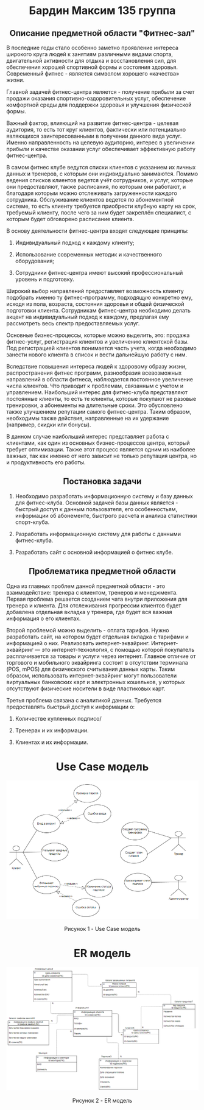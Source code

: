 <h1 align="center">Бардин Максим 135 группа</h1>

<h2 align="center"> Описание предметной области "Фитнес-зал"</h2>

  В последние годы стало особенно заметно проявление интереса широкого круга людей к занятиям различными видами спорта, двигательной активности для отдыха и восстановления сил, для обеспечения хорошей спортивной формы и состояния здоровья. Современный фитнес - является символом хорошего «качества» жизни.
  
  Главной задачей фитнес-центра является - получение прибыли за счет продажи оказания спортивно-оздоровительных услуг, обеспечение комфортной среды для поддержки здоровья и улучшения физической формы.
  
  Важный фактор, влияющий на развитие фитнес-центра - целевая аудитория, то есть тот круг клиентов, фактически или потенциально являющихся заинтересованными в получении данного вида услуг. Именно направленность на целевую аудиторию, интерес в увеличении прибыли и качестве оказании услуг обеспечивает эффективную работу фитнес-центра.
  
  В самом фитнес клубе ведутся списки клиентов с указанием их личных данных и тренеров, с которым они индивидуально занимаются. Помимо ведения списков клиентов ведется учёт сотрудников, и услуг, которые они предоставляют, также расписания, по которым они работают, и благодаря которым можно отслеживать загруженности каждого сотрудника.
Обслуживание клиентов ведется по абонементной системе, то есть клиенту требуется приобрести клубную карту на срок, требуемый клиенту, после чего за ним будет закреплён специалист, с которым будет обговорено расписание клиента.

В основу деятельности фитнес-центра входят следующие принципы:

 1. Индивидуальный подход к каждому клиенту;
 
 2. Использование современных методик и качественного оборудования;
 
 3. Сотрудники фитнес-центра имеют высокий профессиональный уровень и подготовку.
 
Широкий выбор направлений предоставляет возможность клиенту подобрать именно ту фитнес-программу, подходящую конкретно ему, исходя из пола, возраста, состояния здоровья и общей физической подготовки клиента. Сотрудникам фитнес-центра необходимо делать акцент на индивидуальный подход к каждому, предлагая ему рассмотреть весь спектр предоставляемых услуг.
 
Основные бизнес-процессы, которые можно выделить, это: продажа фитнес-услуг, регистрация клиентов и увеличению клиентской базы. Под регистрацией клиентов понимается часть учета, когда необходимо занести нового клиента в список и вести дальнейшую работу с ним. 
 
Вследствие повышения интереса людей к здоровому образу жизни, распространения фитнес программ, разнообразия всевозможных направлений в области фитнеса, наблюдается постоянное увеличение числа клиентов. Что приводит к проблемам, связанным с учетом и управлением. Наибольший интерес для фитнес-клуба представляют постоянные клиенты, то есть те клиенты, которые покупают не разовые тренировки, а абонементы на длительные сроки. Это обусловлено также улучшением репутации самого фитнес-центра. Таким образом, необходимы также действия, направленные на их удержание (например, скидки или бонусы).

В данном случае наибольший интерес представляет работа с клиентами, как один из основных бизнес-процессов центра, который требует оптимизации. Также этот процесс является одним из наиболее важных, так как именно от него зависит не только репутация центра, но и продуктивность его работы.

<h2 align="center"> Постановка задачи </h2> 

1. Необходимо разработать информационную систему и базу данных для фитнес-клуба.
Основной задачей базы данных является - быстрый доступ к данным пользователя, его особенностьям, информации об абонементе, быстрого расчета и анализа статистики спорт-клуба.

2. Разработать информационную систему для работы с данными фитнес-клуба.

3. Разработать сайт с основной информацией о фитнес клубе.

<h2 align="center"> Проблематика предметной области </h2>

Одна из главных проблем данной предметной области - это взаимодействие: тренера с клиентом, тренеров и менеджмента. Первая проблема решается созданием чата внутри приложения для тренера и клиента. Для отслеживания прогрессии клиентов будет добавлена отдельная вкладка у тренера, где будет вся важная информация о его клиентах.

Второй проблемой можно выделить - оплата тарифов. Нужно разработать сайт, на котором будет отдельная вкладка с тарифами и информацией о них. Реализовать интернет-эквайринг. Интернет-эквайринг — это интернет-технология, с помощью которой покупатель расплачивается за товары и услуги через интернет. Главное отличие от торгового и мобильного эквайринга состоит в отсутствии терминала (POS, mPOS) для физического считывания данных карты. Таким образом, использовать интернет-эквайринг могут пользователи виртуальных банковских карт и электронных кошельков, у которых отсутствуют физические носители в виде пластиковых карт.

Третья проблема связана с аналитикой данных. Требуется предоставлять быстрый доступ к информации о:

1. Количестве купленных подписо/

2. Тренерах и их информации.

3. Клиентах и их информации.

<h1 align="center"> Use Case модель </h1>

<p align="center">
  <img src="https://github.com/MaxaimBardin/MaxProject/blob/main/pngFiles/Screenshot_1.png" />
</p>

<div align="center">Рисунок 1 - Use Case модель </div>

<h1 align="center"> ER модель </h1>

<p align="center">
  <img src="https://github.com/MaxaimBardin/MaxProject/blob/main/pngFiles/Screenshot_2.png" />
</p>

<div align="center">Рисунок 2 - ER модель </div>
